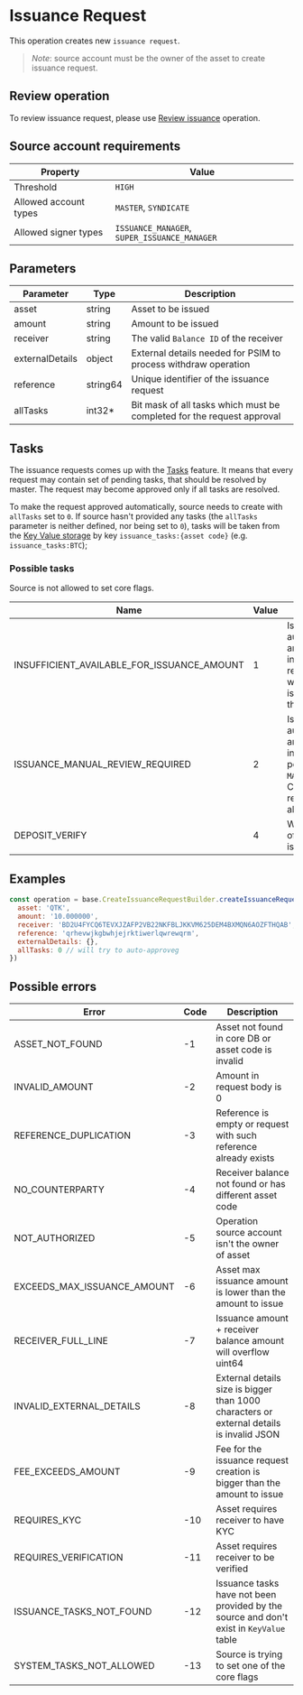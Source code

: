 # Issuance Request

This operation creates new `issuance request`.

> *Note*: source account must be the owner of the asset to create issuance request.

## Review operation

To review issuance request, please use [Review issuance][2] operation.

## Source account requirements

| Property              | Value                                        |
|-----------------------|----------------------------------------------|
| Threshold             | `HIGH`                                         |
| Allowed account types | `MASTER`, `SYNDICATE`                        |
| Allowed signer types  | `ISSUANCE_MANAGER`, `SUPER_ISSUANCE_MANAGER` |

## Parameters

| Parameter       |  Type    |                              Description                               |
|-----------------|----------|------------------------------------------------------------------------|
| asset           | string   | Asset to be issued                                                     |
| amount          | string   | Amount to be issued                                                    |
| receiver        | string   | The valid `Balance ID` of the receiver                                 |
| externalDetails | object   | External details needed for PSIM to process withdraw operation         |
| reference       | string64 | Unique identifier of the issuance request                              |
| allTasks        | int32*   | Bit mask of all tasks which must be completed for the request approval |

## Tasks

The issuance requests comes up with the [Tasks][3] feature. It means that every 
request may contain set of pending tasks, that should be resolved by master.
The request may become approved only if all tasks are resolved. 

To make the request approved automatically, source needs to create with 
`allTasks` set to `0`. If source hasn't provided any tasks (the `allTasks` 
parameter is neither defined, nor being set to `0`), tasks will be taken
from the [Key Value storage][1] by key `issuance_tasks:{asset code}` 
(e.g. `issuance_tasks:BTC`);

### Possible tasks

Source is not allowed to set core flags.

| Name                                       | Value | Description                                                                                                                                                                                |
|--------------------------------------------|-------| ------------------------------------------------------------------------------------------------------------------------------------------------- |
| INSUFFICIENT_AVAILABLE_FOR_ISSUANCE_AMOUNT | 1     | Is being set automatically, if the amount for issuance is insufficient. Will be resolved automatically when reviewing. Source is NOT allowed to set this task | 
| ISSUANCE_MANUAL_REVIEW_REQUIRED            | 2     | Is being set automatically, if the amount for issuance is insufficient or asset has policy `MANUAL_REVIEW_REQUIRED`. Can be resolved by reviewer. Source is NOT allowed to set this task |
| DEPOSIT_VERIFY                             | 4     | Will verify if deposit limit of issuance destination is not exceeded |

## Examples

```javascript
const operation = base.CreateIssuanceRequestBuilder.createIssuanceRequest({
  asset: 'QTK',
  amount: '10.000000',
  receiver: 'BD2U4FYCQ6TEVXJZAFP2VB22NKFBLJKKVM625DEM4BXMQN6AOZFTHQAB',
  reference: 'qrhevwjkgbwhjejrktiwerlqwrewqrm',
  externalDetails: {},
  allTasks: 0 // will try to auto-approveg
})
```

## Possible errors

| Error                       | Code | Description                                                                              |
|-----------------------------|------|------------------------------------------------------------------------------------------|
| ASSET_NOT_FOUND             | -1   | Asset not found in core DB or asset code is invalid                                      |
| INVALID_AMOUNT              | -2   | Amount in request body is 0                                                              |
| REFERENCE_DUPLICATION       | -3   | Reference is empty or request with such reference already exists                         |
| NO_COUNTERPARTY             | -4   | Receiver balance not found or has different asset code                                   |
| NOT_AUTHORIZED              | -5   | Operation source account isn't the owner of asset                                        |
| EXCEEDS_MAX_ISSUANCE_AMOUNT | -6   | Asset max issuance amount is lower than the amount to issue                              |
| RECEIVER_FULL_LINE          | -7   | Issuance amount + receiver balance amount will overflow uint64                           |
| INVALID_EXTERNAL_DETAILS    | -8   | External details size is bigger than 1000 characters or external details is invalid JSON |
| FEE_EXCEEDS_AMOUNT          | -9   | Fee for the issuance request creation is bigger than the amount to issue                 |
| REQUIRES_KYC                | -10  | Asset requires receiver to have KYC                                                      |
| REQUIRES_VERIFICATION       | -11  | Asset requires receiver to be verified                                                   |
| ISSUANCE_TASKS_NOT_FOUND    | -12  | Issuance tasks have not been provided by the source and don't exist in `KeyValue` table  |
| SYSTEM_TASKS_NOT_ALLOWED    | -13  | Source is trying to set one of the core flags                                            |

[1]: https://tokend.gitlab.io/docs/#key-value-storage
[2]: /tech/operations/requests/review_issuance.md
[3]: review.md#tasks
